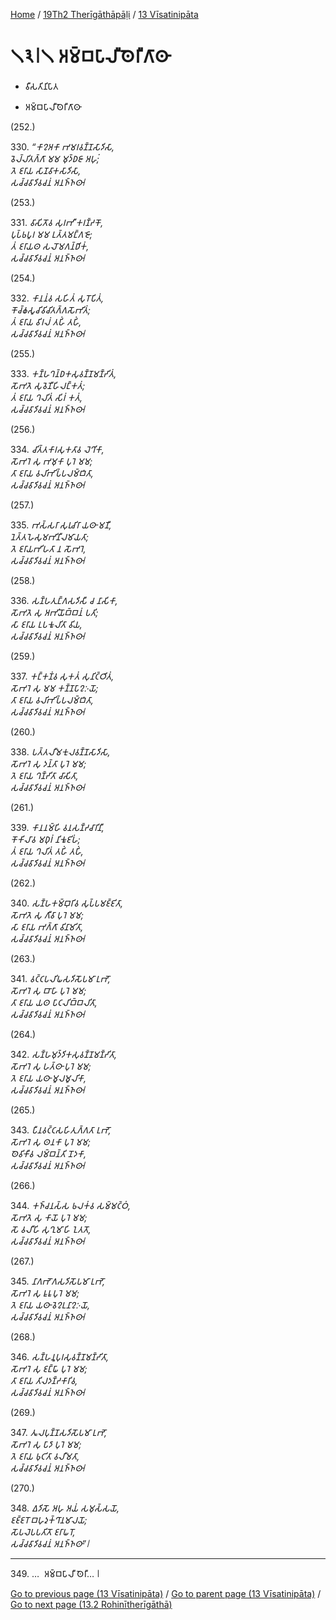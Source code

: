 
[Home](/) / [19Th2 Therīgāthāpāḷi](...md) / [13 Vīsatinipāta](../19Th2/13.md)

# 𑁧𑁩𑁇𑁧 𑀅𑀫𑁆𑀩𑀧𑀸𑀮𑀻𑀣𑁂𑀭𑀻𑀕𑀸𑀣𑀸

* 𑀯𑀻𑀲𑀢𑀺𑀦𑀺𑀧𑀸𑀢

* 𑀅𑀫𑁆𑀩𑀧𑀸𑀮𑀻𑀣𑁂𑀭𑀻𑀕𑀸𑀣𑀸

(252.)

330\. _“𑀓𑀸𑀍𑀅𑀓𑀸 𑀪𑀫𑀭𑀯𑀡𑁆𑀡𑀲𑀸𑀤𑀺𑀲𑀸,_  
_𑀯𑁂𑀮𑁆𑀮𑀺𑀢𑀕𑁆𑀕𑀸 𑀫𑀫 𑀫𑀼𑀤𑁆𑀥𑀚𑀸 𑀅𑀳𑀼𑀁;_  
_𑀢𑁂 𑀚𑀭𑀸𑀬 𑀲𑀸𑀡𑀯𑀸𑀓𑀲𑀸𑀤𑀺𑀲𑀸,_  
_𑀲𑀘𑁆𑀘𑀯𑀸𑀤𑀺𑀯𑀘𑀦𑀁 𑀅𑀦𑀜𑁆𑀜𑀣𑀸𑁇_  


(253.)

331\. _𑀯𑀸𑀲𑀺𑀢𑁄𑀯 𑀲𑀼𑀭𑀪𑀻 𑀓𑀭𑀡𑁆𑀟𑀓𑁄,_  
_𑀧𑀼𑀧𑁆𑀨𑀧𑀽𑀭 𑀫𑀫 𑀉𑀢𑁆𑀢𑀫𑀗𑁆𑀕𑀚𑁄;_  
_𑀢𑀁 𑀚𑀭𑀸𑀬𑀣 𑀲𑀮𑁄𑀫𑀕𑀦𑁆𑀥𑀺𑀓𑀁,_  
_𑀲𑀘𑁆𑀘𑀯𑀸𑀤𑀺𑀯𑀘𑀦𑀁 𑀅𑀦𑀜𑁆𑀜𑀣𑀸𑁇_  


(254.)

332\. _𑀓𑀸𑀦𑀦𑀁𑀯 𑀲𑀳𑀺𑀢𑀁 𑀲𑀼𑀭𑁄𑀧𑀺𑀢𑀁,_  
_𑀓𑁄𑀘𑁆𑀙𑀲𑀽𑀘𑀺𑀯𑀺𑀘𑀺𑀢𑀕𑁆𑀕𑀲𑁄𑀪𑀺𑀢𑀁;_  
_𑀢𑀁 𑀚𑀭𑀸𑀬 𑀯𑀺𑀭𑀮𑀁 𑀢𑀳𑀺𑀁 𑀢𑀳𑀺𑀁,_  
_𑀲𑀘𑁆𑀘𑀯𑀸𑀤𑀺𑀯𑀘𑀦𑀁 𑀅𑀦𑀜𑁆𑀜𑀣𑀸𑁇_  


(255.)

333\. _𑀓𑀡𑁆𑀳𑀔𑀦𑁆𑀥𑀓𑀲𑀼𑀯𑀡𑁆𑀡𑀫𑀡𑁆𑀟𑀺𑀢𑀁,_  
_𑀲𑁄𑀪𑀢𑁂 𑀲𑀼𑀯𑁂𑀡𑀻𑀳𑀺𑀮𑀗𑁆𑀓𑀢𑀁;_  
_𑀢𑀁 𑀚𑀭𑀸𑀬 𑀔𑀮𑀺𑀢𑀁 𑀲𑀺𑀭𑀁 𑀓𑀢𑀁,_  
_𑀲𑀘𑁆𑀘𑀯𑀸𑀤𑀺𑀯𑀘𑀦𑀁 𑀅𑀦𑀜𑁆𑀜𑀣𑀸𑁇_  


(256.)

334\. _𑀘𑀺𑀢𑁆𑀢𑀓𑀸𑀭𑀲𑀼𑀓𑀢𑀸𑀯 𑀮𑁂𑀔𑀺𑀓𑀸,_  
_𑀲𑁄𑀪𑀭𑁂 𑀲𑀼 𑀪𑀫𑀼𑀓𑀸 𑀧𑀼𑀭𑁂 𑀫𑀫;_  
_𑀢𑀸 𑀚𑀭𑀸𑀬 𑀯𑀮𑀺𑀪𑀺𑀧𑁆𑀧𑀮𑀫𑁆𑀩𑀺𑀢𑀸,_  
_𑀲𑀘𑁆𑀘𑀯𑀸𑀤𑀺𑀯𑀘𑀦𑀁 𑀅𑀦𑀜𑁆𑀜𑀣𑀸𑁇_  


(257.)

335\. _𑀪𑀲𑁆𑀲𑀭𑀸 𑀲𑀼𑀭𑀼𑀘𑀺𑀭𑀸 𑀬𑀣𑀸 𑀫𑀡𑀻,_  
_𑀦𑁂𑀢𑁆𑀢𑀳𑁂𑀲𑀼𑀫𑀪𑀺𑀦𑀻𑀮𑀫𑀸𑀬𑀢𑀸;_  
_𑀢𑁂 𑀚𑀭𑀸𑀬𑀪𑀺𑀳𑀢𑀸 𑀦 𑀲𑁄𑀪𑀭𑁂,_  
_𑀲𑀘𑁆𑀘𑀯𑀸𑀤𑀺𑀯𑀘𑀦𑀁 𑀅𑀦𑀜𑁆𑀜𑀣𑀸𑁇_  


(258.)

336\. _𑀲𑀡𑁆𑀳𑀢𑀼𑀗𑁆𑀕𑀲𑀤𑀺𑀲𑀻 𑀘 𑀦𑀸𑀲𑀺𑀓𑀸,_  
_𑀲𑁄𑀪𑀢𑁂 𑀲𑀼 𑀅𑀪𑀺𑀬𑁄𑀩𑁆𑀩𑀦𑀁 𑀧𑀢𑀺;_  
_𑀲𑀸 𑀚𑀭𑀸𑀬 𑀉𑀧𑀓𑀽𑀮𑀺𑀢𑀸 𑀯𑀺𑀬,_  
_𑀲𑀘𑁆𑀘𑀯𑀸𑀤𑀺𑀯𑀘𑀦𑀁 𑀅𑀦𑀜𑁆𑀜𑀣𑀸𑁇_  


(259.)

337\. _𑀓𑀗𑁆𑀓𑀡𑀁𑀯 𑀲𑀼𑀓𑀢𑀁 𑀲𑀼𑀦𑀺𑀝𑁆𑀞𑀺𑀢𑀁,_  
_𑀲𑁄𑀪𑀭𑁂 𑀲𑀼 𑀫𑀫 𑀓𑀡𑁆𑀡𑀧𑀸𑀍𑀇𑀬𑁄;_  
_𑀢𑀸 𑀚𑀭𑀸𑀬 𑀯𑀮𑀺𑀪𑀺𑀧𑁆𑀧𑀮𑀫𑁆𑀩𑀺𑀢𑀸,_  
_𑀲𑀘𑁆𑀘𑀯𑀸𑀤𑀺𑀯𑀘𑀦𑀁 𑀅𑀦𑀜𑁆𑀜𑀣𑀸𑁇_  


(260.)

338\. _𑀧𑀢𑁆𑀢𑀮𑀻𑀫𑀓𑀼𑀮𑀯𑀡𑁆𑀡𑀲𑀸𑀤𑀺𑀲𑀸,_  
_𑀲𑁄𑀪𑀭𑁂 𑀲𑀼 𑀤𑀦𑁆𑀢𑀸 𑀧𑀼𑀭𑁂 𑀫𑀫;_  
_𑀢𑁂 𑀚𑀭𑀸𑀬 𑀔𑀡𑁆𑀟𑀺𑀢𑀸 𑀘𑀸𑀲𑀺𑀢𑀸,_  
_𑀲𑀘𑁆𑀘𑀯𑀸𑀤𑀺𑀯𑀘𑀦𑀁 𑀅𑀦𑀜𑁆𑀜𑀣𑀸𑁇_  


(261.)

339\. _𑀓𑀸𑀦𑀦𑀫𑁆𑀳𑀺 𑀯𑀦𑀲𑀡𑁆𑀟𑀘𑀸𑀭𑀺𑀦𑀻,_  
_𑀓𑁄𑀓𑀺𑀮𑀸𑀯 𑀫𑀥𑀼𑀭𑀁 𑀦𑀺𑀓𑀽𑀚𑀺𑀳𑀁;_  
_𑀢𑀁 𑀚𑀭𑀸𑀬 𑀔𑀮𑀺𑀢𑀁 𑀢𑀳𑀺𑀁 𑀢𑀳𑀺𑀁,_  
_𑀲𑀘𑁆𑀘𑀯𑀸𑀤𑀺𑀯𑀘𑀦𑀁 𑀅𑀦𑀜𑁆𑀜𑀣𑀸𑁇_  


(262.)

340\. _𑀲𑀡𑁆𑀳𑀓𑀫𑁆𑀩𑀼𑀭𑀺𑀯 𑀲𑀼𑀧𑁆𑀧𑀫𑀚𑁆𑀚𑀺𑀢𑀸,_  
_𑀲𑁄𑀪𑀢𑁂 𑀲𑀼 𑀕𑀻𑀯𑀸 𑀧𑀼𑀭𑁂 𑀫𑀫;_  
_𑀲𑀸 𑀚𑀭𑀸𑀬 𑀪𑀕𑁆𑀕𑀸 𑀯𑀺𑀦𑀸𑀫𑀺𑀢𑀸,_  
_𑀲𑀘𑁆𑀘𑀯𑀸𑀤𑀺𑀯𑀘𑀦𑀁 𑀅𑀦𑀜𑁆𑀜𑀣𑀸𑁇_  


(263.)

341\. _𑀯𑀝𑁆𑀝𑀧𑀮𑀺𑀖𑀲𑀤𑀺𑀲𑁄𑀧𑀫𑀸 𑀉𑀪𑁄,_  
_𑀲𑁄𑀪𑀭𑁂 𑀲𑀼 𑀩𑀸𑀳𑀸 𑀧𑀼𑀭𑁂 𑀫𑀫;_  
_𑀢𑀸 𑀚𑀭𑀸𑀬 𑀬𑀣 𑀧𑀸𑀝𑀮𑀺𑀩𑁆𑀩𑀮𑀺𑀢𑀸,_  
_𑀲𑀘𑁆𑀘𑀯𑀸𑀤𑀺𑀯𑀘𑀦𑀁 𑀅𑀦𑀜𑁆𑀜𑀣𑀸𑁇_  


(264.)

342\. _𑀲𑀡𑁆𑀳𑀫𑀼𑀤𑁆𑀤𑀺𑀓𑀲𑀼𑀯𑀡𑁆𑀡𑀫𑀡𑁆𑀟𑀺𑀢𑀸,_  
_𑀲𑁄𑀪𑀭𑁂 𑀲𑀼 𑀳𑀢𑁆𑀣𑀸 𑀧𑀼𑀭𑁂 𑀫𑀫;_  
_𑀢𑁂 𑀚𑀭𑀸𑀬 𑀬𑀣𑀸 𑀫𑀽𑀮𑀫𑀽𑀮𑀺𑀓𑀸,_  
_𑀲𑀘𑁆𑀘𑀯𑀸𑀤𑀺𑀯𑀘𑀦𑀁 𑀅𑀦𑀜𑁆𑀜𑀣𑀸𑁇_  


(265.)

343\. _𑀧𑀻𑀦𑀯𑀝𑁆𑀝𑀲𑀳𑀺𑀢𑀼𑀕𑁆𑀕𑀢𑀸 𑀉𑀪𑁄,_  
_𑀲𑁄𑀪𑀭𑁂 𑀲𑀼 𑀣𑀦𑀓𑀸 𑀧𑀼𑀭𑁂 𑀫𑀫;_  
_𑀣𑁂𑀯𑀺𑀓𑀻𑀯 𑀮𑀫𑁆𑀩𑀦𑁆𑀢𑀺 𑀦𑁄𑀤𑀓𑀸,_  
_𑀲𑀘𑁆𑀘𑀯𑀸𑀤𑀺𑀯𑀘𑀦𑀁 𑀅𑀦𑀜𑁆𑀜𑀣𑀸𑁇_  


(266.)

344\. _𑀓𑀜𑁆𑀘𑀦𑀲𑁆𑀲 𑀨𑀮𑀓𑀁𑀯 𑀲𑀫𑁆𑀫𑀝𑁆𑀞𑀁,_  
_𑀲𑁄𑀪𑀢𑁂 𑀲𑀼 𑀓𑀸𑀬𑁄 𑀧𑀼𑀭𑁂 𑀫𑀫;_  
_𑀲𑁄 𑀯𑀮𑀻𑀳𑀺 𑀲𑀼𑀔𑀼𑀫𑀸𑀳𑀺 𑀑𑀢𑀢𑁄,_  
_𑀲𑀘𑁆𑀘𑀯𑀸𑀤𑀺𑀯𑀘𑀦𑀁 𑀅𑀦𑀜𑁆𑀜𑀣𑀸𑁇_  


(267.)

345\. _𑀦𑀸𑀕𑀪𑁄𑀕𑀲𑀤𑀺𑀲𑁄𑀧𑀫𑀸 𑀉𑀪𑁄,_  
_𑀲𑁄𑀪𑀭𑁂 𑀲𑀼 𑀊𑀭𑀽 𑀧𑀼𑀭𑁂 𑀫𑀫;_  
_𑀢𑁂 𑀚𑀭𑀸𑀬 𑀬𑀣𑀸 𑀯𑁂𑀍𑀉𑀦𑀸𑀍𑀇𑀬𑁄,_  
_𑀲𑀘𑁆𑀘𑀯𑀸𑀤𑀺𑀯𑀘𑀦𑀁 𑀅𑀦𑀜𑁆𑀜𑀣𑀸𑁇_  


(268.)

346\. _𑀲𑀡𑁆𑀳𑀦𑀽𑀧𑀼𑀭𑀲𑀼𑀯𑀡𑁆𑀡𑀫𑀡𑁆𑀟𑀺𑀢𑀸,_  
_𑀲𑁄𑀪𑀭𑁂 𑀲𑀼 𑀚𑀗𑁆𑀖𑀸 𑀧𑀼𑀭𑁂 𑀫𑀫;_  
_𑀢𑀸 𑀚𑀭𑀸𑀬 𑀢𑀺𑀮𑀤𑀡𑁆𑀟𑀓𑀸𑀭𑀺𑀯,_  
_𑀲𑀘𑁆𑀘𑀯𑀸𑀤𑀺𑀯𑀘𑀦𑀁 𑀅𑀦𑀜𑁆𑀜𑀣𑀸𑁇_  


(269.)

347\. _𑀢𑀽𑀮𑀧𑀼𑀡𑁆𑀡𑀲𑀤𑀺𑀲𑁄𑀧𑀫𑀸 𑀉𑀪𑁄,_  
_𑀲𑁄𑀪𑀭𑁂 𑀲𑀼 𑀧𑀸𑀤𑀸 𑀧𑀼𑀭𑁂 𑀫𑀫;_  
_𑀢𑁂 𑀚𑀭𑀸𑀬 𑀨𑀼𑀝𑀺𑀢𑀸 𑀯𑀮𑀻𑀫𑀢𑀸,_  
_𑀲𑀘𑁆𑀘𑀯𑀸𑀤𑀺𑀯𑀘𑀦𑀁 𑀅𑀦𑀜𑁆𑀜𑀣𑀸𑁇_  


(270.)

348\. _𑀏𑀤𑀺𑀲𑁄 𑀅𑀳𑀼 𑀅𑀬𑀁 𑀲𑀫𑀼𑀲𑁆𑀲𑀬𑁄,_  
_𑀚𑀚𑁆𑀚𑀭𑁄 𑀩𑀳𑀼𑀤𑀼𑀓𑁆𑀔𑀸𑀦𑀫𑀸𑀮𑀬𑁄;_  
_𑀲𑁄𑀧𑀮𑁂𑀧𑀧𑀢𑀺𑀢𑁄 𑀚𑀭𑀸𑀖𑀭𑁄,_  
_𑀲𑀘𑁆𑀘𑀯𑀸𑀤𑀺𑀯𑀘𑀦𑀁 𑀅𑀦𑀜𑁆𑀜𑀣𑀸”𑁇_  


---

349\. …  𑀅𑀫𑁆𑀩𑀧𑀸𑀮𑀻 𑀣𑁂𑀭𑀻… 𑁇



[Go to previous page (13 Vīsatinipāta)](../19Th2/13.md) / [Go to parent page (13 Vīsatinipāta)](../19Th2/13.md) / [Go to next page (13.2 Rohinītherīgāthā)](13.2.md)


